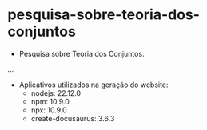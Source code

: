 # pesquisa-sobre-teoria-dos-conjuntos
- Pesquisa sobre Teoria dos Conjuntos.

...

- Aplicativos utilizados na geração do website:
	- nodejs: 22.12.0
	- npm: 10.9.0
	- npx: 10.9.0
	- create-docusaurus: 3.6.3

